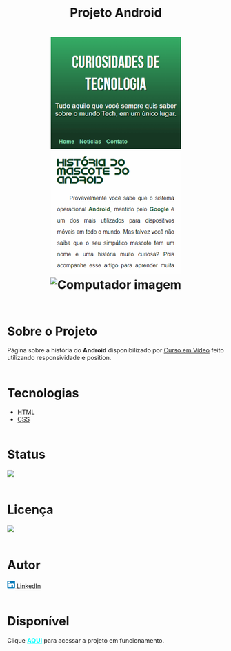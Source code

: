 <h1 align="center"><strong>Projeto Android</strong><h1>

<div align="center">
    <img src="./imagens/animacaocel.gif" alt="Celular imagem" height="550px">
    <img src="./imagens/animacao.gif" alt="Computador imagem">
</div> <br>

# **Sobre o Projeto**
Página sobre a história do <strong>Android</strong> disponibilizado por [Curso em Vídeo](https://www.youtube.com/cursoemvideo) feito utilizando responsividade e position.<br><br>
  

# **Tecnologias**
* [HTML](https://developer.mozilla.org/pt-BR/docs/Web/HTML) 
* [CSS](https://developer.mozilla.org/pt-BR/docs/Web/CSS)<br><br>

# **Status**

<img src="https://img.shields.io/badge/Finalizado-greem"></img><br><br>

# **Licença**
 <img src="https://img.shields.io/badge/MIT Licence-purple"></img><br><br>

# **Autor**
<a href="https://www.linkedin.com/in/pedrohalves/">
    <img src="./imagens/logolinkedin.png" width="18px"></img>
LinkedIn</a><br><br>

# **Disponível**
Clique <a href="https://pedrohenriquealvesfernandes.github.io/projeto-android/" style="color: cyan"><strong>AQUI</strong></a> para acessar a projeto em funcionamento.

